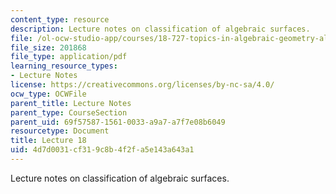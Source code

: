```yaml
---
content_type: resource
description: Lecture notes on classification of algebraic surfaces.
file: /ol-ocw-studio-app/courses/18-727-topics-in-algebraic-geometry-algebraic-surfaces-spring-2008/4d7d0031cf319c8b4f2fa5e143a643a1_lect18.pdf
file_size: 201868
file_type: application/pdf
learning_resource_types:
- Lecture Notes
license: https://creativecommons.org/licenses/by-nc-sa/4.0/
ocw_type: OCWFile
parent_title: Lecture Notes
parent_type: CourseSection
parent_uid: 69f57587-1561-0033-a9a7-a7f7e08b6049
resourcetype: Document
title: Lecture 18
uid: 4d7d0031-cf31-9c8b-4f2f-a5e143a643a1
---
```

Lecture notes on classification of algebraic surfaces.